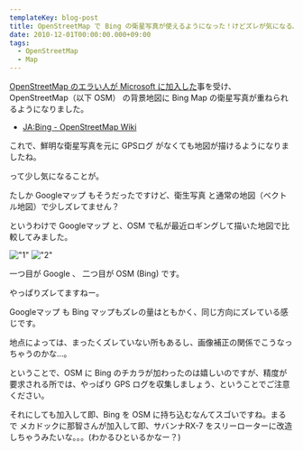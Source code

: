 ```yaml
---
templateKey: blog-post
title: OpenStreetMap で Bing の衛星写真が使えるようになった！けどズレが気になる…
date: 2010-12-01T00:00:00.000+09:00
tags:
  - OpenStreetMap
  - Map
---
```

[OpenStreetMap のエラい人が Microsoft に加入した](http://journal.mycom.co.jp/news/2010/11/26/078/)事を受け、OpenStreetMap（以下 OSM） の背景地図に Bing Map の衛星写真が重ねられるようになりました。
<!--more-->

* [JA:Bing - OpenStreetMap Wiki](http://wiki.openstreetmap.org/wiki/JA:Bing)

これで、鮮明な衛星写真を元に GPSログ がなくても地図が描けるようになりましたね。

って少し気になることが。



たしか Googleマップ もそうだったですけど、衛生写真 と通常の地図（ベクトル地図）で少しズレてません？

というわけで Googleマップ と、OSM で私が最近ロギングして描いた地図で比較してみました。

!["1"](https://blog.amay077.net/img/posts/osm_bing_1.png)
!["2"](https://blog.amay077.net/img/posts/osm_bing_2.png)

一つ目が Google 、 二つ目が OSM (Bing) です。


やっぱりズレてますねー。

Googleマップ も Bing マップもズレの量はともかく、同じ方向にズレている感じです。

地点によっては、まったくズレていない所もあるし、画像補正の関係でこうなっちゃうのかな…。



ということで、OSM に Bing のチカラが加わったのは嬉しいのですが、精度が要求される所では、やっぱり GPS ログを収集しましょう、ということでご注意ください。



それにしても加入して即、Bing を OSM に持ち込むなんてスゴいですね。まるで メカドックに那智さんが加入して即、サバンナRX-7 をスリーローターに改造しちゃうみたいな。。。(わかるひといるかなー？)
